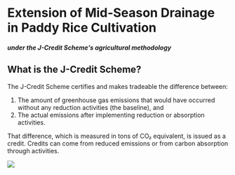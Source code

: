 # Extension of Mid‐Season Drainage in Paddy Rice Cultivation
#### *under the J-Credit Scheme's agricultural methodology*

## What is the J-Credit Scheme?
The J-Credit Scheme certifies and makes tradeable the difference between:

1. The amount of greenhouse gas emissions that would have occurred without any reduction activities (the baseline), and
2. The actual emissions after implementing reduction or absorption activities.

That difference, which is measured in tons of CO₂ equivalent, is issued as a credit. Credits can come from reduced emissions or from carbon absorption through activities.

<img src="app/static/concept_of_baseline_and_credit.png">
